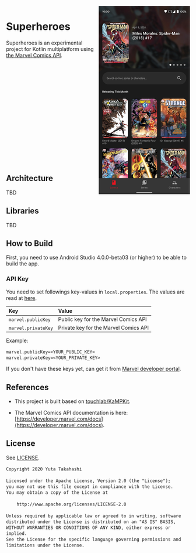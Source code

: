 <img src="https://github.com/yt-tkhs/superheroes/blob/master/art/comics.webp" width="250" align="right" width="30%"/>
    
# Superheroes

Superheroes is an experimental project for Kotlin multiplatform using [the Marvel Comics API](https://developer.marvel.com/).

<br />
<br />
<br />
<br />
<br />
<br />
<br />
<br />
<br />
<br />
<br />
<br />
<br />
<br />
<br />
<br />

## Architecture

TBD

## Libraries

TBD

## How to Build

First, you need to use Android Studio 4.0.0-beta03 (or higher) to be able to build the app.

### API Key

You need to set followings key-values in `local.properties`.
The values are read at [here](https://github.com/yt-tkhs/superheroes/blob/master/shared/data/build.gradle.kts).

| Key | Value |
|:----|:------|
| `marvel.publicKey` | Public key for the Marvel Comics API  |
| `marvel.privateKey` | Private key for the Marvel Comics API |

Example:

```
marvel.publicKey=<YOUR_PUBLIC_KEY>
marvel.privateKey=<YOUR_PRIVATE_KEY>
```

If you don't have these keys yet, can get it from [Marvel developer portal](https://developer.marvel.com/documentation/getting_started).

## References

- This project is built based on [touchlab/KaMPKit](https://github.com/touchlab/KaMPKit).

- The Marvel Comics API documentation is here: [https://developer.marvel.com/docs](https://developer.marvel.com/docs).

## License

See [LICENSE](https://github.com/yt-tkhs/superheroes/blob/master/LICENSE).

```
Copyright 2020 Yuta Takahashi

Licensed under the Apache License, Version 2.0 (the "License");
you may not use this file except in compliance with the License.
You may obtain a copy of the License at

    http://www.apache.org/licenses/LICENSE-2.0

Unless required by applicable law or agreed to in writing, software
distributed under the License is distributed on an "AS IS" BASIS,
WITHOUT WARRANTIES OR CONDITIONS OF ANY KIND, either express or implied.
See the License for the specific language governing permissions and
limitations under the License.
```
